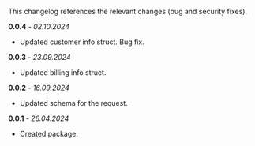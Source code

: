 This changelog references the relevant changes (bug and security fixes).

**0.0.4** - _02.10.2024_
* Updated customer info struct. Bug fix.

**0.0.3** - _23.09.2024_
* Updated billing info struct.

**0.0.2** - _16.09.2024_
* Updated schema for the request.

**0.0.1** - _26.04.2024_
* Created package.
